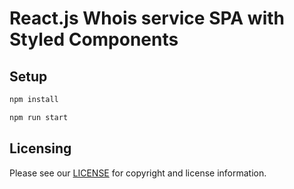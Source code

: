 # React.js Whois service SPA with Styled Components

## Setup

```bash
npm install

npm run start
```

## Licensing

Please see our [LICENSE](https://github.com/aliaksandr-andreyeu/reactjs-styled-components-whois/blob/main/LICENSE) for copyright and license information.
